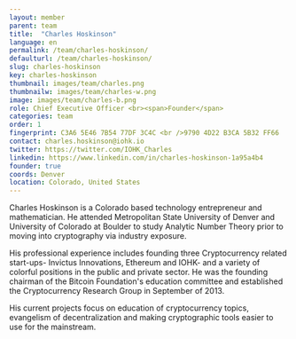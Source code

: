 ```yaml
---
layout: member
parent: team
title:  "Charles Hoskinson"
language: en
permalink: /team/charles-hoskinson/
defaulturl: /team/charles-hoskinson/
slug: charles-hoskinson
key: charles-hoskinson
thumbnail: images/team/charles.png
thumbnailw: images/team/charles-w.png
image: images/team/charles-b.png
role: Chief Executive Officer <br><span>Founder</span>
categories: team
order: 1
fingerprint: C3A6 5E46 7B54 77DF 3C4C <br />9790 4D22 B3CA 5B32 FF66
contact: charles.hoskinson@iohk.io
twitter: https://twitter.com/IOHK_Charles
linkedin: https://www.linkedin.com/in/charles-hoskinson-1a95a4b4
founder: true
coords: Denver
location: Colorado, United States
---
```

Charles Hoskinson is a Colorado based technology entrepreneur and mathematician. He attended Metropolitan State University of Denver and University of Colorado at Boulder to study Analytic Number Theory prior to moving into cryptography via industry exposure.

His professional experience includes founding three Cryptocurrency related start-ups- Invictus Innovations, Ethereum and IOHK- and a variety of colorful positions in the public and private sector. He was the founding chairman of the Bitcoin Foundation's education committee and established the Cryptocurrency Research Group in September of 2013.

His current projects focus on education of cryptocurrency topics, evangelism of decentralization and making cryptographic tools easier to use for the mainstream.
